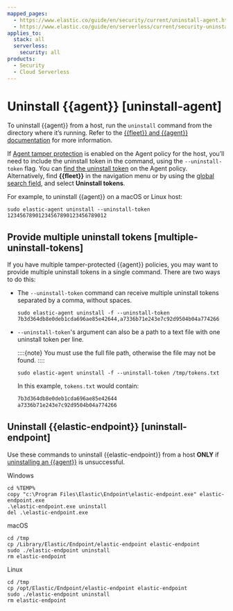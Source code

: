 ```yaml
---
mapped_pages:
  - https://www.elastic.co/guide/en/security/current/uninstall-agent.html
  - https://www.elastic.co/guide/en/serverless/current/security-uninstall-agent.html
applies_to:
  stack: all
  serverless:
    security: all
products:
  - Security
  - Cloud Serverless
---
```


# Uninstall {{agent}} [uninstall-agent]

To uninstall {{agent}} from a host, run the `uninstall` command from the directory where it’s running. Refer to the [{{fleet}} and {{agent}} documentation](/reference/fleet/uninstall-elastic-agent.md) for more information.

If [Agent tamper protection](prevent-elastic-agent-uninstallation.md) is enabled on the Agent policy for the host, you’ll need to include the uninstall token in the command, using the `--uninstall-token` flag. You can [find the uninstall token](prevent-elastic-agent-uninstallation.md#fleet-uninstall-tokens) on the Agent policy. Alternatively, find **{{fleet}}** in the navigation menu or by using the [global search field](/explore-analyze/find-and-organize/find-apps-and-objects.md), and select **Uninstall tokens**.

For example, to uninstall {{agent}} on a macOS or Linux host:

```shell
sudo elastic-agent uninstall --uninstall-token 12345678901234567890123456789012
```


## Provide multiple uninstall tokens [multiple-uninstall-tokens]

If you have multiple tamper-protected {{agent}} policies, you may want to provide multiple uninstall tokens in a single command. There are two ways to do this:

* The `--uninstall-token` command can receive multiple uninstall tokens separated by a comma, without spaces.

    ```shell
    sudo elastic-agent uninstall -f --uninstall-token 7b3d364db8e0deb1cda696ae85e42644,a7336b71e243e7c92d9504b04a774266
    ```

* `--uninstall-token`'s argument can also be a path to a text file with one uninstall token per line.

    ::::{note}
    You must use the full file path, otherwise the file may not be found.
    ::::


    ```shell
    sudo elastic-agent uninstall -f --uninstall-token /tmp/tokens.txt
    ```

    In this example, `tokens.txt` would contain:

    ```txt
    7b3d364db8e0deb1cda696ae85e42644
    a7336b71e243e7c92d9504b04a774266
    ```



## Uninstall {{elastic-endpoint}} [uninstall-endpoint]

Use these commands to uninstall {{elastic-endpoint}} from a host **ONLY** if [uninstalling an {{agent}}](/reference/fleet/uninstall-elastic-agent.md) is unsuccessful.

Windows

```shell
cd %TEMP%
copy "c:\Program Files\Elastic\Endpoint\elastic-endpoint.exe" elastic-endpoint.exe
.\elastic-endpoint.exe uninstall
del .\elastic-endpoint.exe
```

macOS

```shell
cd /tmp
cp /Library/Elastic/Endpoint/elastic-endpoint elastic-endpoint
sudo ./elastic-endpoint uninstall
rm elastic-endpoint
```

Linux

```shell
cd /tmp
cp /opt/Elastic/Endpoint/elastic-endpoint elastic-endpoint
sudo ./elastic-endpoint uninstall
rm elastic-endpoint
```
